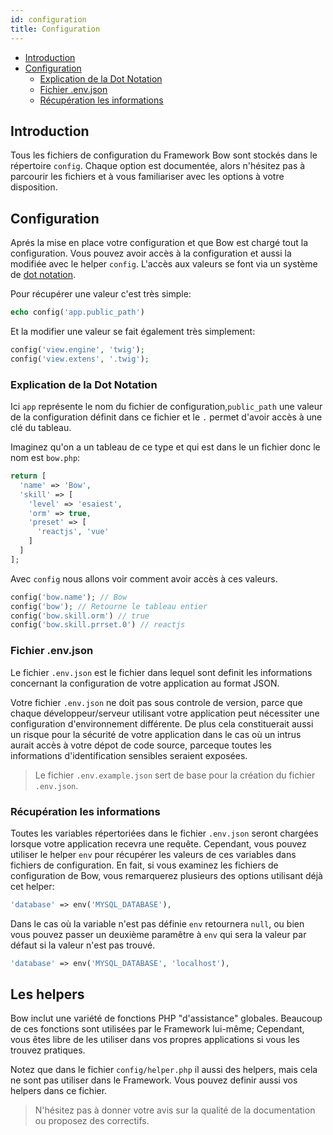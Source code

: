 ```yaml
---
id: configuration
title: Configuration
---
```


- [Introduction](#introduction)
- [Configuration](#configuration)
  - [Explication de la Dot Notation](#explication-de-la-dot-notation)
  - [Fichier .env.json](#fichier-env-json)
  - [Récupération les informations](#récupération-les-informations)

## Introduction

Tous les fichiers de configuration du Framework Bow sont stockés dans le répertoire `config`. Chaque option est documentée, alors n'hésitez pas à parcourir les fichiers et à vous familiariser avec les options à votre disposition.

## Configuration

Aprés la mise en place votre configuration et que Bow est chargé tout la configuration.
Vous pouvez avoir accès à la configuration et aussi la modifiée avec le helper `config`. L'accès aux valeurs se font via un système de [dot notation](#explication-de-la-dot-notation).

Pour récupérer une valeur c'est très simple:

```php
echo config('app.public_path')
```

Et la modifier une valeur se fait également très simplement:

```php
config('view.engine', 'twig');
config('view.extens', '.twig');
```

### Explication de la Dot Notation

Ici `app` représente le nom du fichier de configuration,`public_path` une valeur de la configuration définit dans ce fichier et le `.` permet d'avoir accès à une clé du tableau.

Imaginez qu'on a un tableau de ce type et qui est dans le un fichier donc le nom est `bow.php`:

```php
return [
  'name' => 'Bow',
  'skill' => [
    'level' => 'esaiest',
    'orm' => true,
    'preset' => [
      'reactjs', 'vue'
    ]
  ]
];
```

Avec `config` nous allons voir comment avoir accès à ces valeurs.

```php
config('bow.name'); // Bow
config('bow'); // Retourne le tableau entier
config('bow.skill.orm') // true
config('bow.skill.prrset.0') // reactjs
```

### Fichier .env.json

Le fichier `.env.json` est le fichier dans lequel sont definit les informations concernant la configuration de votre application au format JSON.

Votre fichier `.env.json` ne doit pas sous controle de version, parce que chaque développeur/serveur utilisant votre application peut nécessiter une configuration d'environnement différente. De plus cela constituerait aussi un risque pour la sécurité de votre application dans le cas où un intrus aurait accès à votre dépot de code source, parceque toutes les informations d'identification sensibles seraient exposées.

> Le fichier `.env.example.json` sert de base pour la création du fichier `.env.json`.

### Récupération les informations

Toutes les variables répertoriées dans le fichier `.env.json` seront chargées lorsque votre application recevra une requête. Cependant, vous pouvez utiliser le helper `env` pour récupérer les valeurs de ces variables dans  fichiers de configuration. En fait, si vous examinez les fichiers de configuration de Bow, vous remarquerez plusieurs des options utilisant déjà cet helper:

```php
'database' => env('MYSQL_DATABASE'),
```

Dans le cas où la variable n'est pas définie `env` retournera `null`, ou bien vous pouvez passer un deuxième paramêtre à `env` qui sera la valeur par défaut si la valeur n'est pas trouvé.

```php
'database' => env('MYSQL_DATABASE', 'localhost'),
```

## Les helpers

Bow inclut une variété de fonctions PHP "d'assistance" globales. Beaucoup de ces fonctions sont utilisées par le Framework lui-même; Cependant, vous êtes libre de les utiliser dans vos propres applications si vous les trouvez pratiques.

Notez que dans le fichier `config/helper.php` il aussi des helpers, mais cela ne sont pas utiliser dans le Framework. Vous pouvez definir aussi vos helpers dans ce fichier.

> N'hésitez pas à donner votre avis sur la qualité de la documentation ou proposez des correctifs.
